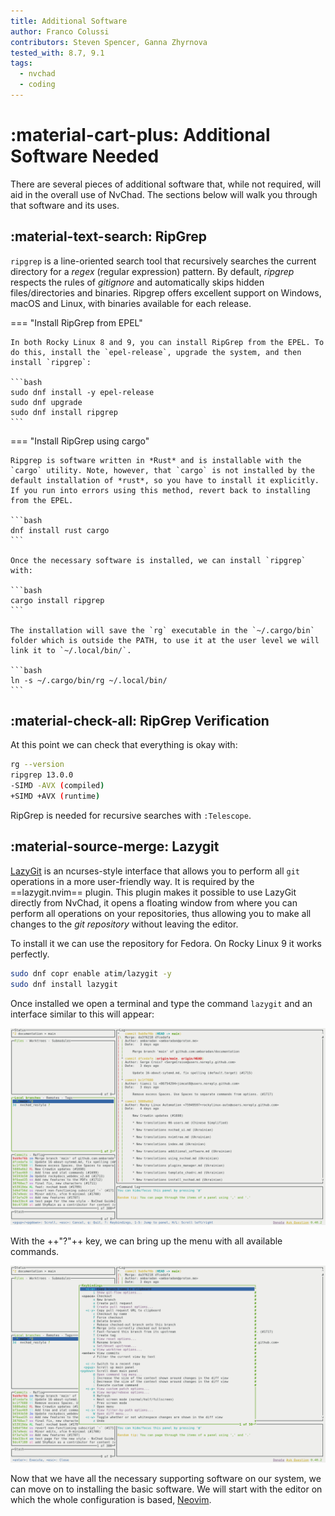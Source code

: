 ```yaml
---
title: Additional Software
author: Franco Colussi
contributors: Steven Spencer, Ganna Zhyrnova
tested_with: 8.7, 9.1
tags:
  - nvchad
  - coding
---
```


# :material-cart-plus: Additional Software Needed

There are several pieces of additional software that, while not required, will aid in the overall use of NvChad. The sections below will walk you through that software and its uses.

## :material-text-search: RipGrep

`ripgrep` is a line-oriented search tool that recursively searches the current directory for a *regex* (regular expression) pattern. By default, *ripgrep* respects the rules of *gitignore* and automatically skips hidden files/directories and binaries. Ripgrep offers excellent support on Windows, macOS and Linux, with binaries available for each release.

=== "Install RipGrep from EPEL"

    In both Rocky Linux 8 and 9, you can install RipGrep from the EPEL. To do this, install the `epel-release`, upgrade the system, and then install `ripgrep`:

    ```bash
    sudo dnf install -y epel-release
    sudo dnf upgrade
    sudo dnf install ripgrep
    ```

=== "Install RipGrep using cargo"

    Ripgrep is software written in *Rust* and is installable with the `cargo` utility. Note, however, that `cargo` is not installed by the default installation of *rust*, so you have to install it explicitly. If you run into errors using this method, revert back to installing from the EPEL.

    ```bash
    dnf install rust cargo
    ```

    Once the necessary software is installed, we can install `ripgrep` with:

    ```bash
    cargo install ripgrep
    ```

    The installation will save the `rg` executable in the `~/.cargo/bin` folder which is outside the PATH, to use it at the user level we will link it to `~/.local/bin/`.

    ```bash
    ln -s ~/.cargo/bin/rg ~/.local/bin/
    ```

## :material-check-all: RipGrep Verification

At this point we can check that everything is okay with:

```bash
rg --version
ripgrep 13.0.0
-SIMD -AVX (compiled)
+SIMD +AVX (runtime)
```

RipGrep is needed for recursive searches with `:Telescope`.

## :material-source-merge: Lazygit

[LazyGit](https://github.com/jesseduffield/lazygit) is an ncurses-style interface that allows you to perform all `git` operations in a more user-friendly way. It is required by the ==lazygit.nvim== plugin. This plugin makes it possible to use LazyGit directly from NvChad, it opens a floating window from where you can perform all operations on your repositories, thus allowing you to make all changes to the *git repository* without leaving the editor.

To install it we can use the repository for Fedora. On Rocky Linux 9 it works perfectly.

```bash
sudo dnf copr enable atim/lazygit -y
sudo dnf install lazygit
```

Once installed we open a terminal and type the command `lazygit` and an interface similar to this will appear:

![LazyGit UI](./images/lazygit_ui.png)

With the ++"?"++ key, we can bring up the menu with all available commands.

![LazyGit UI](images/lazygit_menu.png)

Now that we have all the necessary supporting software on our system, we can move on to installing the basic software. We will start with the editor on which the whole configuration is based, [Neovim](install_nvim.md).
